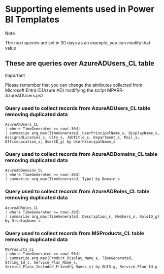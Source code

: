 # Supporting elements used in Power BI Templates

> [!NOTE]
> The next queries are set in 30 days as an example, you can modify that value

## These are queries over AzureADUsers_CL table

> [!IMPORTANT]
> Please remember that you can change the attributes collected from Microsoft Entra ID(Azure AD) modifying the script MPARR-AzureADUsers.ps1

### Query used to collect records from AzureADUsers_CL table removing duplicated data
```Kusto
AzureADUsers_CL 
| where TimeGenerated >= now(-30d)
| summarize arg_max(TimeGenerated, UserPrincipalName_s, DisplayName_s, AssignedLicenses_s, City_s, JobTitle_s, Department_s, Mail_s, OfficeLocation_s, UserID_g) by UserPrincipalName_s
```

### Query used to collect records from AzureADDomains_CL table removing duplicated data
```Kusto
AzureADDomains_CL
| where TimeGenerated >= now(-30d)
| summarize arg_max(TimeGenerated, Type) by Domain_s
```

### Query used to collect records from AzureADRoles_CL table removing duplicated data
```Kusto
AzureADRoles_CL 
| where TimeGenerated >= now(-30d)
| summarize arg_max(TimeGenerated, Description_s, Members_s, RoleID_g) by DisplayName_s
```

### Query used to collect records from MSProducts_CL table removing duplicated data
```Kusto
MSProducts_CL 
| where TimeGenerated >= now(-90d)
| summarize arg_max(Product_Display_Name_s, TimeGenerated, String_Id_s, Service_Plan_Name_s, Service_Plans_Included_Friendly_Names_s) by GUID_g, Service_Plan_Id_g
```
